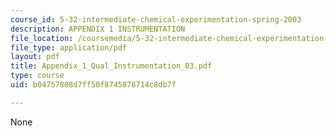 ```yaml
---
course_id: 5-32-intermediate-chemical-experimentation-spring-2003
description: APPENDIX 1 INSTRUMENTATION
file_location: /coursemedia/5-32-intermediate-chemical-experimentation-spring-2003/b04757808d7ff50f8745878714c8db7f_Appendix_1_Qual_Instrumentation_03.pdf
file_type: application/pdf
layout: pdf
title: Appendix_1_Qual_Instrumentation_03.pdf
type: course
uid: b04757808d7ff50f8745878714c8db7f

---
```

None